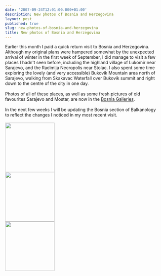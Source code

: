 ```yaml
---
date: '2007-09-24T12:01:00.000+01:00'
description: New photos of Bosnia and Herzegovina
layout: post
published: true
slug: new-photos-of-bosnia-and-herzegovina
title: New photos of Bosnia and Herzegovina
---
```


Earlier this month I paid a quick return visit to Bosnia and Herzegovina. Although my original plans were hampered somewhat by the unexpected arrival of winter in the first week of September, I did manage to visit a few places I hadn't seen before, including the highland village of Lukomir near Sarajevo, and the Radimlja Necropolis near Stolac.   I also spent some time exploring the lovely (and very accessible) Bukovik Mountain area north of Sarajevo, walking from Skakavac Waterfall over Bukovik summit and right down to the centre of the city in one day.<br /><br />Photos of all of these places, as well as some fresh pictures of old favourites Sarajevo and Mostar, are now in the <a href="http://www.pbase.com/alangrant/bosnia">Bosnia Galleries</a>.<br /><br />In the next few weeks I will be updating the Bosnia section of Balkanology to reflect the changes I noticed in my most recent visit.<br /><br /><a href="http://www.pbase.com/alangrant/image/85622201/small.jpg"><img alt="" border="0" src="http://www.pbase.com/alangrant/image/85622201/small.jpg" style="cursor: pointer; cursor: hand; width: 160px;" /></a><br /><a href="http://www.pbase.com/alangrant/image/85622852/small.jpg"><img alt="" border="0" src="http://www.pbase.com/alangrant/image/85622852/small.jpg" style="cursor: pointer; cursor: hand; width: 160px;" /></a><br /><a href="http://www.pbase.com/alangrant/image/85662255/small.jpg"><img alt="" border="0" src="http://www.pbase.com/alangrant/image/85662255/small.jpg" style="cursor: pointer; cursor: hand; width: 160px;" /></a>